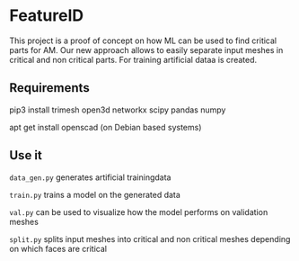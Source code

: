 # FeatureID

This project is a proof of concept on how ML can be used to find critical parts for AM. Our new approach allows to easily separate input meshes in critical and non critical parts. For training artificial dataa is created.

## Requirements
pip3 install trimesh open3d networkx scipy pandas numpy

apt get install openscad (on Debian based systems)

## Use it

`data_gen.py` generates artificial trainingdata

`train.py` trains a model on the generated data

`val.py` can be used to visualize how the model performs on validation meshes

`split.py` splits input meshes into critical and non critical meshes depending on which faces are critical